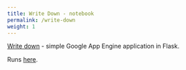 ```yaml
---
title: Write Down - notebook
permalink: /write-down
weight: 1
---
```


<a href="https://github.com/kalimatas/writedownme" target="_blank">Write down</a> - simple Google App Engine application in Flask.

Runs [here](https://writedownyouridea.appspot.com/).
